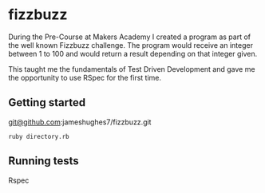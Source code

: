 # fizzbuzz

During the Pre-Course at Makers Academy I created a program as part of the well known Fizzbuzz challenge. The program would receive an integer between 1 to 100 and would return a result depending on that integer given.

This taught me the fundamentals of Test Driven Development and gave me the opportunity to use RSpec for the first time.


## Getting started ##

git@github.com:jameshughes7/fizzbuzz.git
```shell
ruby directory.rb
```


## Running tests

Rspec
